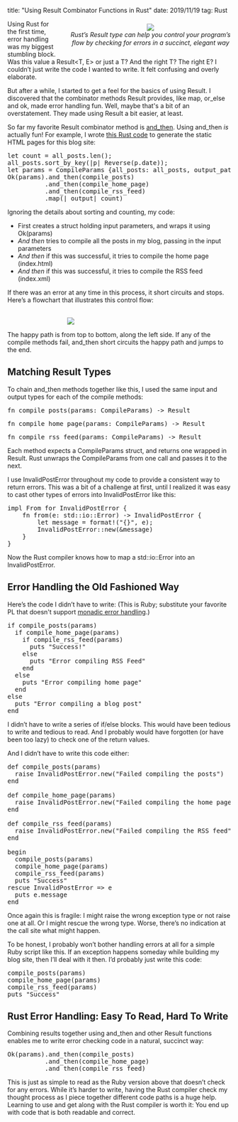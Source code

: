 title: "Using Result Combinator Functions in Rust"
date: 2019/11/19
tag: Rust

<div style="float: right; padding: 8px 0px 20px 30px; text-align: center; line-height:18px">
  <img src="https://patshaughnessy.net/assets/2019/11/19/train-yard.jpeg"><br/>
  <i>Rust’s Result type can help you control your program’s<br/>
  flow by checking for errors in a succinct, elegant way</i>
</div>

Using Rust for the first time, error handling was my biggest stumbling block.
Was this value a <span class="code">Result<T, E></span> or just a T?  And the
right T? The right E? I couldn’t just write the code I wanted to write. It
felt confusing and overly elaborate.

But after a while, I started to get a feel for the basics of using <span
class="code">Result</span>. I discovered that the combinator methods Result
provides, like <span class="code">map</span>, <span class="code">or_else</span>
and <span class="code">ok</span>, made error handling fun. Well, maybe
that's a bit of an overstatement. They made using <span
class="code">Result</span> a bit easier, at least.

So far my favorite <span class="code">Result</span> combinator method is
<a
href="https://doc.rust-lang.org/std/result/enum.Result.html#method.and_then"><span
class="code">and_then</span></a>. Using <span class="code">and_then</span> _is_
actually fun! For example, I wrote [this Rust
code](https://github.com/patshaughnessy/patshaughnessy.github.io/blob/master/src/lib.rs#L43)
to generate the static HTML pages for this blog site:

<pre type="rust">
let count = all_posts.len();
all_posts.sort_by_key(|p| Reverse(p.date));
let params = CompileParams {all_posts: all_posts, output_path: output_path, draft: draft};
Ok(params).and_then(compile_posts)
          .and_then(compile_home_page)
          .and_then(compile_rss_feed)
          .map(|_output| count)
</pre>

Ignoring the details about sorting and counting, my code:
* First creates a struct holding input parameters, and wraps it using <span class="code">Ok(params)</span>
* _And then_ tries to compile all the posts in my blog, passing in the input parameters
* _And then_ if this was successful, it tries to compile the home page
(index.html)
* _And then_ if this was successful, it tries to compile the RSS feed (index.xml)

If there was an error at any time in this process, it short circuits and stops.
Here’s a flowchart that illustrates this control flow:

<div style="margin-left: auto; margin-right: auto; width:235px">
<br/>
<img src="https://patshaughnessy.net/assets/2019/11/19/flowchart.png">
</div>

The happy path is from top to bottom, along the left side. If any of the
compile methods fail, <span class="code">and_then</span> short circuits the
happy path and jumps to the end.

## Matching Result Types

To chain <span class="code">and_then</span> methods together like this, I used
the same input and output types for each of the compile methods:

<pre type="rust">
fn compile_posts(params: CompileParams) -> Result<CompileParams, InvalidPostError>
</pre>

<pre type="rust">
fn compile_home_page(params: CompileParams) -> Result<CompileParams, InvalidPostError>
</pre>

<pre type="rust">
fn compile_rss_feed(params: CompileParams) -> Result<CompileParams, InvalidPostError>
</pre>

Each method expects a <span class="code">CompileParams</span> struct, and
returns one wrapped in <span class="code">Result</span>. Rust unwraps the <span
class="code">CompileParams</span> from one call and passes it to the next.

I use <span class="code">InvalidPostError</span> throughout my code to provide
a consistent way to return errors. This was a bit of a challenge at first,
until I realized it was easy to cast other types of errors into
<span class="code">InvalidPostError</span> like this:

<pre type="rust">
impl From<std::io::Error> for InvalidPostError {
    fn from(e: std::io::Error) -> InvalidPostError {
        let message = format!("{}", e);
        InvalidPostError::new(&message)
    }
}
</pre>

Now the Rust compiler knows how to map a <span class="code">std::io::Error</span> into an <span class="code">InvalidPostError</span>.

## Error Handling the Old Fashioned Way

Here’s the code I didn’t have to write: (This is Ruby; substitute your favorite
PL that doesn't support [monadic error
handling](https://medium.com/@huund/monadic-error-handling-1e2ce66e3810).)

<pre type="ruby">
if compile_posts(params)
  if compile_home_page(params)
    if compile_rss_feed(params)
      puts "Success!"
    else
      puts "Error compiling RSS Feed"
    end
  else
    puts "Error compiling home page"
  end
else
  puts "Error compiling a blog post"
end
</pre>

I didn’t have to write a series of if/else blocks. This would have been tedious
to write and tedious to read. And I probably would have forgotten (or have been
too lazy) to check one of the return values.

And I didn’t have to write this code either:

<pre type="ruby">
def compile_posts(params)
  raise InvalidPostError.new("Failed compiling the posts")
end

def compile_home_page(params)
  raise InvalidPostError.new("Failed compiling the home page")
end

def compile_rss_feed(params)
  raise InvalidPostError.new("Failed compiling the RSS feed")
end

begin
  compile_posts(params)
  compile_home_page(params)
  compile_rss_feed(params)
  puts "Success"
rescue InvalidPostError => e
  puts e.message
end
</pre>

Once again this is fragile: I might raise the wrong exception type or not raise
one at all. Or I might rescue the wrong type. Worse, there’s no indication at
the call site what might happen.

To be honest, I probably won’t bother handling errors at all for a simple Ruby
script like this. If an exception happens someday while building my blog site,
then I’ll deal with it then. I’d probably just write this code:

<pre type="ruby">
compile_posts(params)
compile_home_page(params)
compile_rss_feed(params)
puts "Success"
</pre>

## Rust Error Handling: Easy To Read, Hard To Write

Combining results together using <span class="code">and_then</span> and other
<span class="code">Result</span> functions enables me to write error checking
code in a natural, succinct way:

<pre type="rust">
Ok(params).and_then(compile_posts)
          .and_then(compile_home_page)
          .and_then(compile_rss_feed)
</pre>

This is just as simple to read as the Ruby version above that doesn’t check for
any errors. While it’s harder to write, having the Rust compiler check my
thought process as I piece together different code paths is a huge help.
Learning to use and get along with the Rust compiler is worth it: You end up
with code that is both readable and correct.

